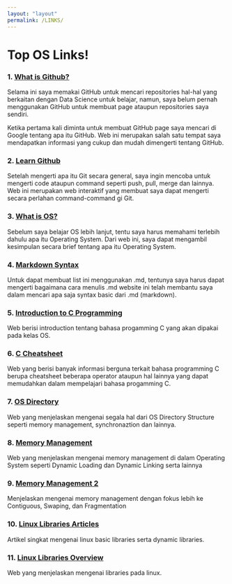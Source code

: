 ```yaml
---
layout: "layout"
permalink: /LINKS/
---
```


# Top OS Links!

### 1. [What is Github?](https://kinsta.com/knowledgebase/what-is-github/)
Selama ini saya memakai GitHub untuk mencari repositories hal-hal yang berkaitan dengan Data Science untuk belajar, namun, saya belum pernah menggunakan GitHub 
untuk membuat page ataupun repositories saya sendiri. 

Ketika pertama kali diminta untuk membuat GitHub page saya mencari di Google tentang apa itu GitHub. Web ini merupakan salah satu tempat saya mendapatkan 
informasi yang cukup dan mudah dimengerti tentang GitHub.

### 2. [Learn Github](https://learngitbranching.js.org/)
Setelah mengerti apa itu Git secara general, saya ingin mencoba untuk mengerti code ataupun command seperti push, pull, merge dan lainnya. Web ini 
merupakan web interaktif yang membuat saya dapat mengerti secara perlahan command-command gi Git.

### 3. [What is OS?](https://www.tutorialspoint.com/operating_system/os_overview.htm)
Sebelum saya belajar OS lebih lanjut, tentu saya harus memahami terlebih dahulu apa itu Operating System. Dari web ini, saya dapat mengambil kesimpulan 
secara brief tentang apa itu Operating System.

### 4. [Markdown Syntax](https://www.markdownguide.org/basic-syntax/)
Untuk dapat membuat list ini menggunakan .md, tentunya saya harus dapat mengerti bagaimana cara menulis .md website ini telah membantu saya dalam 
mencari apa saja syntax basic dari .md (markdown).

### 5. [Introduction to C Programming](https://www.tutorialspoint.com/ansi_c/c_introduction.htm)
Web berisi introduction tentang bahasa progamming C yang akan dipakai pada kelas OS.

### 6. [C Cheatsheet](https://developerinsider.co/c-programming-language-cheat-sheet/)
Web yang berisi banyak informasi berguna terkait bahasa programming C berupa cheatsheet beberapa operator ataupun hal lainnya yang dapat memudahkan dalam mempelajari bahasa progamming C.

### 7. [OS Directory](https://www.javatpoint.com/os-directory-structure)
Web yang menjelaskan mengenai segala hal dari OS Directory Structure seperti memory management, synchronaztion dan lainnya.

### 8. [Memory Management](https://www.tutorialspoint.com/operating_system/os_memory_management.htm)
Web yang menjelaskan mengenai memory management di dalam Operating System seperti Dynamic Loading dan Dynamic Linking serta lainnya

### 9. [Memory Management 2](https://www.guru99.com/os-memory-management.html)
Menjelaskan mengenai memory management dengan fokus lebih ke Contiguous, Swaping, dan Fragmentation

### 10. [Linux Libraries Articles](https://medium.com/swlh/linux-basics-static-libraries-vs-dynamic-libraries-a7bcf8157779)
Artikel singkat mengenai linux basic libraries serta dynamic libraries.

### 11. [Linux Libraries Overview](http://www.yolinux.com/TUTORIALS/LibraryArchives-StaticAndDynamic.html)
Web yang menjelaskan mengenai libraries pada linux.
